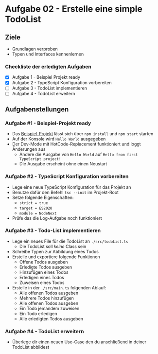 # Aufgabe 02 - Erstelle eine simple TodoList

## Ziele

* Grundlagen verproben
* Typen und Interfaces kennenlernen

### Checkliste der erledigten Aufgaben

- [x] Aufgabe 1 - Beispiel Projekt ready
- [x] Aufgabe 2 - TypeScript Konfiguration vorbereiten
- [ ] Aufgabe 3 - TodoList implementieren
- [ ] Aufgabe 4 - TodoList erweitern

## Aufgabenstellungen

### Aufgabe #1 - Beispiel-Projekt ready
* Das [Beispiel-Projekt](./simple-todo) lässt sich über ``npm install`` und ``npm start`` starten
* Auf der Konsole wird ``Hello World`` ausgegeben
* Der Dev-Mode mit HotCode-Replacement funktioniert und loggt Änderungen aus
  * Ändere die Ausgabe von ``Hello World`` auf ``Hello from first TypeScript project!``
  * Die Ausgabe erscheint ohne einen Neustart

### Aufgabe #2 - TypeScript Konfiguration vorbereiten
* Lege eine neue TypeScript Konfiguration für das Projekt an
* Benutze dafür den Befehl ``tsc --init`` im Projekt-Root
* Setze folgende Eigenschaften:
  * ``strict = true`` 
  * ``target = ES2020`` 
  * ``module = NodeNext`` 
* Prüfe das die Log-Aufgabe noch funktioniert

### Aufgabe #3 - Todo-List implementieren
* Lege ein neues File für die TodoList an ``./src/todoList.ts``
  * Die TodoList soll *keine* Class sein
* Schreibe Typen zur Abbildung eines Todos
* Erstelle und exportiere folgende Funktionen
  * Offene Todos ausgeben
  * Erledigte Todos ausgeben
  * Hinzufügen eines Todos
  * Erledigen eines Todos
  * Zuweisen eines Todos
* Erstelle in der ``./src/main.ts`` folgenden Ablauf:
  * Alle offenen Todos ausgeben
  * Mehrere Todos hinzufügen
  * Alle offenen Todos ausgeben
  * Ein Todo jemandem zuweisen
  * Ein Todo erledigen
  * Alle erledigten Todos ausgeben

### Aufgabe #4 - TodoList erweitern
* Überlege dir einen neuen Use-Case den du anschließend in deiner TodoList abbildest
